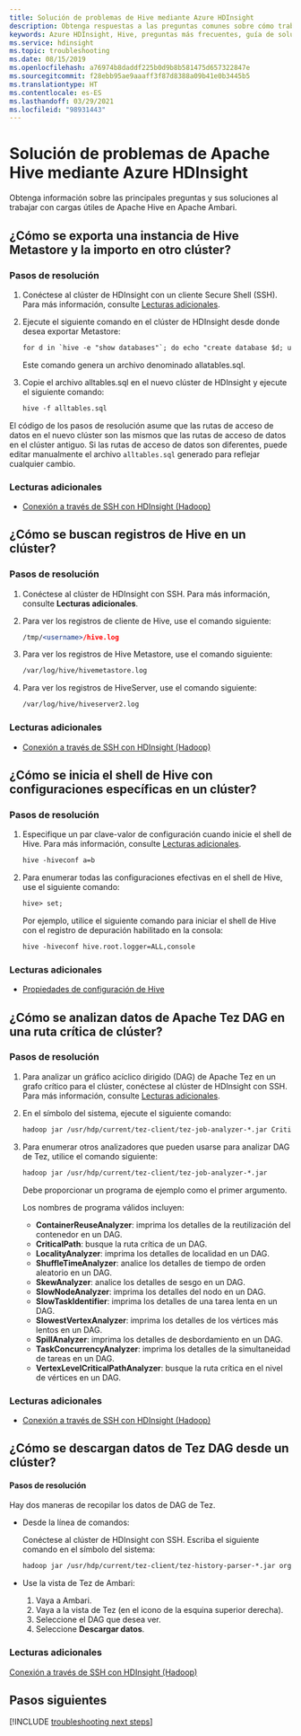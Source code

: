 ```yaml
---
title: Solución de problemas de Hive mediante Azure HDInsight
description: Obtenga respuestas a las preguntas comunes sobre cómo trabajar con Apache Hive y Azure HDInsight.
keywords: Azure HDInsight, Hive, preguntas más frecuentes, guía de solución de problemas, preguntas comunes
ms.service: hdinsight
ms.topic: troubleshooting
ms.date: 08/15/2019
ms.openlocfilehash: a76974b8daddf225b0d9b8b581475d657322847e
ms.sourcegitcommit: f28ebb95ae9aaaff3f87d8388a09b41e0b3445b5
ms.translationtype: HT
ms.contentlocale: es-ES
ms.lasthandoff: 03/29/2021
ms.locfileid: "98931443"
---
```

# <a name="troubleshoot-apache-hive-by-using-azure-hdinsight"></a>Solución de problemas de Apache Hive mediante Azure HDInsight

Obtenga información sobre las principales preguntas y sus soluciones al trabajar con cargas útiles de Apache Hive en Apache Ambari.

## <a name="how-do-i-export-a-hive-metastore-and-import-it-on-another-cluster"></a>¿Cómo se exporta una instancia de Hive Metastore y la importo en otro clúster?

### <a name="resolution-steps"></a>Pasos de resolución

1. Conéctese al clúster de HDInsight con un cliente Secure Shell (SSH). Para más información, consulte [Lecturas adicionales](#additional-reading-end).

2. Ejecute el siguiente comando en el clúster de HDInsight desde donde desea exportar Metastore:

    ```apache
    for d in `hive -e "show databases"`; do echo "create database $d; use $d;" >> alltables.sql ; for t in `hive --database $d -e "show tables"` ; do ddl=`hive --database $d -e "show create table $t"`; echo "$ddl ;" >> alltables.sql ; echo "$ddl" | grep -q "PARTITIONED\s*BY" && echo "MSCK REPAIR TABLE $t ;" >> alltables.sql ; done; done
    ```

   Este comando genera un archivo denominado allatables.sql.

3. Copie el archivo alltables.sql en el nuevo clúster de HDInsight y ejecute el siguiente comando:

    ```apache
    hive -f alltables.sql
    ```

El código de los pasos de resolución asume que las rutas de acceso de datos en el nuevo clúster son las mismos que las rutas de acceso de datos en el clúster antiguo. Si las rutas de acceso de datos son diferentes, puede editar manualmente el archivo `alltables.sql` generado para reflejar cualquier cambio.

### <a name="additional-reading"></a>Lecturas adicionales

- [Conexión a través de SSH con HDInsight (Hadoop)](hdinsight-hadoop-linux-use-ssh-unix.md)

## <a name="how-do-i-locate-hive-logs-on-a-cluster"></a>¿Cómo se buscan registros de Hive en un clúster?

### <a name="resolution-steps"></a>Pasos de resolución

1. Conéctese al clúster de HDInsight con SSH. Para más información, consulte **Lecturas adicionales**.

2. Para ver los registros de cliente de Hive, use el comando siguiente:

   ```apache
   /tmp/<username>/hive.log
   ```

3. Para ver los registros de Hive Metastore, use el comando siguiente:

   ```apache
   /var/log/hive/hivemetastore.log
   ```

4. Para ver los registros de HiveServer, use el comando siguiente:

   ```apache
   /var/log/hive/hiveserver2.log
   ```

### <a name="additional-reading"></a>Lecturas adicionales

- [Conexión a través de SSH con HDInsight (Hadoop)](hdinsight-hadoop-linux-use-ssh-unix.md)

## <a name="how-do-i-launch-the-hive-shell-with-specific-configurations-on-a-cluster"></a>¿Cómo se inicia el shell de Hive con configuraciones específicas en un clúster?

### <a name="resolution-steps"></a>Pasos de resolución

1. Especifique un par clave-valor de configuración cuando inicie el shell de Hive. Para más información, consulte [Lecturas adicionales](#additional-reading-end).

   ```apache
   hive -hiveconf a=b
   ```

2. Para enumerar todas las configuraciones efectivas en el shell de Hive, use el siguiente comando:

   ```apache
   hive> set;
   ```

   Por ejemplo, utilice el siguiente comando para iniciar el shell de Hive con el registro de depuración habilitado en la consola:

   ```apache
   hive -hiveconf hive.root.logger=ALL,console
   ```

### <a name="additional-reading"></a>Lecturas adicionales

- [Propiedades de configuración de Hive](https://cwiki.apache.org/confluence/display/Hive/Configuration+Properties)

## <a name="how-do-i-analyze-apache-tez-dag-data-on-a-cluster-critical-path"></a><a name="how-do-i-analyze-tez-dag-data-on-a-cluster-critical-path"></a>¿Cómo se analizan datos de Apache Tez DAG en una ruta crítica de clúster?

### <a name="resolution-steps"></a>Pasos de resolución

1. Para analizar un gráfico acíclico dirigido (DAG) de Apache Tez en un grafo crítico para el clúster, conéctese al clúster de HDInsight con SSH. Para más información, consulte [Lecturas adicionales](#additional-reading-end).

2. En el símbolo del sistema, ejecute el siguiente comando:

   ```apache
   hadoop jar /usr/hdp/current/tez-client/tez-job-analyzer-*.jar CriticalPath --saveResults --dagId <DagId> --eventFileName <DagData.zip> 
   ```

3. Para enumerar otros analizadores que pueden usarse para analizar DAG de Tez, utilice el comando siguiente:

   ```apache
   hadoop jar /usr/hdp/current/tez-client/tez-job-analyzer-*.jar
   ```

   Debe proporcionar un programa de ejemplo como el primer argumento.

   Los nombres de programa válidos incluyen:
    - **ContainerReuseAnalyzer**: imprima los detalles de la reutilización del contenedor en un DAG.
    - **CriticalPath**: busque la ruta crítica de un DAG.
    - **LocalityAnalyzer**: imprima los detalles de localidad en un DAG.
    - **ShuffleTimeAnalyzer**: analice los detalles de tiempo de orden aleatorio en un DAG.
    - **SkewAnalyzer**: analice los detalles de sesgo en un DAG.
    - **SlowNodeAnalyzer**: imprima los detalles del nodo en un DAG.
    - **SlowTaskIdentifier**: imprima los detalles de una tarea lenta en un DAG.
    - **SlowestVertexAnalyzer**: imprima los detalles de los vértices más lentos en un DAG.
    - **SpillAnalyzer**: imprima los detalles de desbordamiento en un DAG.
    - **TaskConcurrencyAnalyzer**: imprima los detalles de la simultaneidad de tareas en un DAG.
    - **VertexLevelCriticalPathAnalyzer**: busque la ruta crítica en el nivel de vértices en un DAG.

### <a name="additional-reading"></a>Lecturas adicionales

- [Conexión a través de SSH con HDInsight (Hadoop)](hdinsight-hadoop-linux-use-ssh-unix.md)

## <a name="how-do-i-download-tez-dag-data-from-a-cluster"></a>¿Cómo se descargan datos de Tez DAG desde un clúster?

#### <a name="resolution-steps"></a>Pasos de resolución

Hay dos maneras de recopilar los datos de DAG de Tez.

- Desde la línea de comandos:

    Conéctese al clúster de HDInsight con SSH. Escriba el siguiente comando en el símbolo del sistema:

  ```apache
  hadoop jar /usr/hdp/current/tez-client/tez-history-parser-*.jar org.apache.tez.history.ATSImportTool -downloadDir . -dagId <DagId>
  ```

- Use la vista de Tez de Ambari:

  1. Vaya a Ambari.
  2. Vaya a la vista de Tez (en el icono de la esquina superior derecha).
  3. Seleccione el DAG que desea ver.
  4. Seleccione **Descargar datos**.

### <a name="additional-reading"></a><a name="additional-reading-end"></a>Lecturas adicionales

[Conexión a través de SSH con HDInsight (Hadoop)](hdinsight-hadoop-linux-use-ssh-unix.md)

## <a name="next-steps"></a>Pasos siguientes

[!INCLUDE [troubleshooting next steps](../../includes/hdinsight-troubleshooting-next-steps.md)]